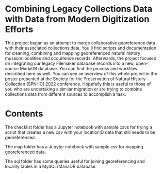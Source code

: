 # Combining Legacy Collections Data with Data from Modern Digitization Efforts
 This project began as an attempt to merge collaborative georeference data with their associated collections data. You'll find scripts and documentation for cleaning, combining and mapping georeferenced natural history museum localities and occurrence records. Afterwards, the project focused on integrating our legacy Filemaker database records into a new, open-source MariaDB database. You can find the process and workflow described here as well. You can see an overview of this whole project in the poster presented at the Society for the Preservation of Natural History Collection (SPNHC) 2022 conference. Hopefully this is useful to those of you who are undertaking a similar migration or are trying to combine collections data from different sources to accomplish a task. 
 
 # Contents 
 The checklist folder has a Jupyter notebook with sample csvs for trying a script that creates a new csv with your locationID data that still needs to be georeferenced. 
 
 The map folder has a Jupyter notebook with sample csv for mapping georeferenced data. 
 
 The sql folder has some queries useful for joining georeferencing and locality tables in a MySQL/MariaDB database. 
